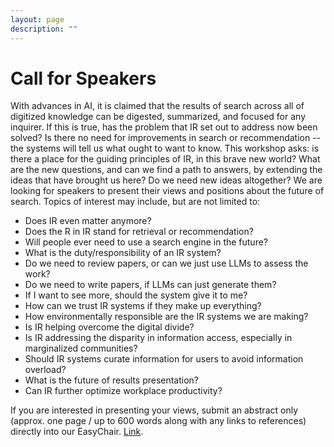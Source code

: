 ```yaml
---
layout: page
description: ""
---
```


# Call for Speakers
With advances in AI, it is claimed that the results of search across all of digitized knowledge can be digested, summarized, and focused for any inquirer. If this is true, has the problem that IR set out to address now been solved?  Is there no need for improvements in search or recommendation -- the systems will tell us what ought to want to know. This workshop asks: is there a place for the guiding principles of IR, in this brave new world? What are the new questions, and can we find a path to answers, by extending the ideas that have brought us here? Do we need new ideas altogether?
We are looking for speakers to present their views and positions about the future of search. 
Topics of interest may include, but are not limited to:

- Does IR even matter anymore?
- Does the R in IR stand for retrieval or recommendation?
- Will people ever need to use a search engine in the future?
- What is the duty/responsibility of an IR system?
- Do we need to review papers, or can we just use LLMs to assess the work?
- Do we need to write papers, if LLMs can just generate them?
- If I want to see more, should the system give it to me?
- How can we trust IR systems if they make up everything?
- How environmentally responsible are the IR systems we are making?
- Is IR helping overcome the digital divide?
- Is IR addressing the disparity in information access, especially in marginalized communities?
- Should IR systems curate information for users to avoid information overload?
- What is the future of results presentation?
- Can IR further optimize workplace productivity?


If you are interested in presenting your views, submit an abstract only (approx. one page / up to 600 words along with any links to references) directly into our EasyChair. <a href="https://easychair.org/conferences/?conf=searchfuturesecir24">Link</a>.
